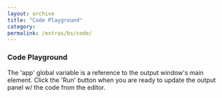 ```yaml
---
layout: archive
title: "Code Playground"
category: 
permalink: /extras/bs/code/
---
```


### Code Playground

The 'app' global variable is a reference to the output window's main element. Click the 'Run' button when you are ready to update the output panel w/ the code from the editor.

<div id="playground"></div>
<script src="https://raw.githubusercontent.com/gunjandatta/code/master/dist/code-editor.min.js"></script>
<script type="text/javascript">
    // Create the code editor
    CodeEditor(document.getElementById("playground"));
</script>